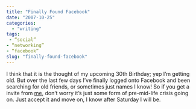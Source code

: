 ```yaml
---
title: "Finally Found Facebook"
date: "2007-10-25"
categories: 
  - "writing"
tags:
 - “social”
- “networking”
- “facebook”
slug: "finally-found-facebook"
---
```


I think that it is the thought of my upcoming 30th Birthday; yep I’m getting old. But over the last few days I’ve finally logged onto Facebook and been searching for old friends, or sometimes just names I know! So if you get a invite from [me][1], don’t worry it’s just some form of pre-mid-life crisis going on. Just accept it and move on, I know after Saturday I will be.

[1]:	https://www.facebook.com/profile.php?id=732105946